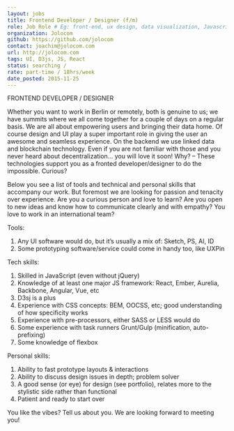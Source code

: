 ```yaml
---
layout: jobs
title: Frontend Developer / Designer (f/m)
role: Job Role # Eg: front-end, ux design, data visualization, Javascript, CSS, HTML, D3js, React
organization: Jolocom
github: https://github.com/jolocom
contact: joachim@jolocom.com
url: http://jolocom.com
tags: UI, D3js, JS, React
status: searching / 
rate: part-time / 18hrs/week
date_posted: 2015-11-25
---
```

FRONTEND DEVELOPER / DESIGNER

Whether you want to work in Berlin or remotely, both is genuine to us; we have summits where we all come together for a couple of days on a regular basis.
We are all about empowering users and bringing their data home.
Of course design and UI play a super important role in giving the user an awesome and seamless experience.
On the backend we use linked data and blockchain technology.
Even if you are not familiar with those and you never heard about decentralization… you will love it soon!
Why? – These technologies support you as a fronted developer/designer to do the impossible. Curious?

Below you see a list of tools and technical and personal skills that accompany our work.
But foremost we are looking for passion and tenacity over experience.
Are you a curious person and love to learn?
Are you open to new ideas and know how to communicate clearly and with empathy?
You love to work in an international team?

Tools:
1. Any UI software would do, but it’s usually a mix of: Sketch, PS, AI, ID
2. Some prototyping software/service could come in handy too, like UXPin

Tech skills:
1. Skilled in JavaScript (even without jQuery)
2. Knowledge of at least one major JS framework: React, Ember, Aurelia, Backbone, Angular, Vue, etc
3. D3sj is a plus
4. Experience with CSS concepts: BEM, OOCSS, etc; good understanding of how specificity works
5. Experience with pre-processors, either SASS or LESS would do
6. Some experience with task runners Grunt/Gulp (minification, auto-prefixing)
7. Some knowledge of flexbox

Personal skills:
1. Ability to fast prototype layouts & interactions
2. Ability to discuss design issues in depth; problem solver
3. A good sense (or eye) for design (see portfolio), relates more to the stylistic side rather than functional
4. Patient and ready to start over

You like the vibes? Tell us about you. We are looking forward to meeting you!
